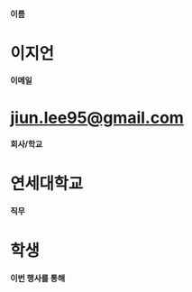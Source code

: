 #### 이름	
#	이지언
	
#### 이메일	
# 	jiun.lee95@gmail.com
	
#### 회사/학교	
# 	연세대학교
	
#### 직무	
#	학생
	
#### 이번 행사를 통해 	
#	
